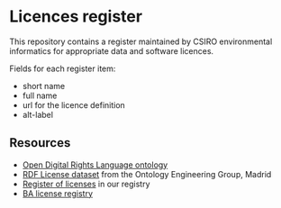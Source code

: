 
# Licences register

This repository contains a register maintained by CSIRO environmental informatics for appropriate data and software licences.

Fields for each register item:
* short name
* full name
* url for the licence definition
* alt-label

## Resources

* [Open Digital Rights Language ontology](http://www.w3.org/ns/odrl/2/)
* [RDF License dataset](http://rdflicense.appspot.com) from the Ontology Engineering Group, Madrid
* [Register of licenses](http://registry.it.csiro.au/licence) in our registry
* [BA license registry](http://data.bioregionalassessments.gov.au/id/licence/)

